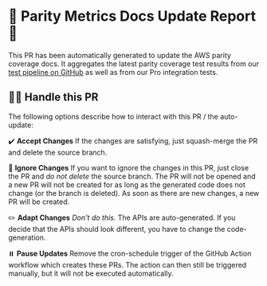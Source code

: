 # 📖 Parity Metrics Docs Update Report 📖
This PR has been automatically generated to update the AWS parity coverage docs.
It aggregates the latest parity coverage test results from our [test pipeline on GitHub](https://github.com/localstack/localstack/actions/workflows/aws-main.yml?query=branch%3Amaster) as well as from our Pro integration tests.

## 👷🏽 Handle this PR
The following options describe how to interact with this PR / the auto-update:

✔️ **Accept Changes**
If the changes are satisfying, just squash-merge the PR and delete the source branch.

🚫 **Ignore Changes**
If you want to ignore the changes in this PR, just close the PR and *do not delete* the source branch. The PR will not be opened and a new PR will not be created for as long as the generated code does not change (or the branch is deleted). As soon as there are new changes, a new PR will be created.

✏️ **Adapt Changes**
*Don't do this.* The APIs are auto-generated. If you decide that the APIs should look different, you have to change the code-generation.

⏸️ **Pause Updates**
Remove the cron-schedule trigger of the GitHub Action workflow which creates these PRs. The action can then still be triggered manually, but it will not be executed automatically.
